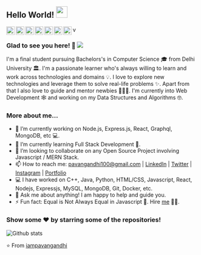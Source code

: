 ## Hello World! <img src="https://raw.githubusercontent.com/iampavangandhi/iampavangandhi/master/gifs/Hi.gif" width="30px"></h2>

<a href="#">
  <img align="left" alt="Pavan's Twitter" width="22px" src="https://cdn.jsdelivr.net/npm/simple-icons@v3/icons/twitter.svg" />
</a>
<a href="#">
  <img align="left" alt="Pavan's Linkdein" width="22px" src="https://cdn.jsdelivr.net/npm/simple-icons@v3/icons/linkedin.svg" />
</a>
<a href="#">
  <img align="left" alt="Pavan's Github" width="22px" src="https://cdn.jsdelivr.net/npm/simple-icons@v3/icons/github.svg" />
</a>
v
  <img align="left" alt="Pavan's Telegram" width="22px" src="https://cdn.jsdelivr.net/npm/simple-icons@v3/icons/telegram.svg" />
</a>
<a href="#">
  <img align="left" alt="Pavan's Instagram" width="22px" src="https://cdn.jsdelivr.net/npm/simple-icons@v3/icons/instagram.svg" />
</a>
<a href="#">
  <img align="left" alt="Pavan's Facebook" width="22px" src="https://cdn.jsdelivr.net/npm/simple-icons@v3/icons/facebook.svg" />
</a>
<a href="#">
  <img align="left" alt="Pavan's Hackerrank" width="22px" src="https://cdn.jsdelivr.net/npm/simple-icons@v3/icons/hackerrank.svg" />
</a>

<br />

### Glad to see you here! 🤩 ![](https://visitor-badge.glitch.me/badge?page_id=iampavangandhi.iampavangandhi)

I'm a final student pursuing Bachelors's in Computer Science 🎓 from Delhi University 🏛. I'm a passionate learner who's always willing to learn and work across technologies and domains 💡. I love to explore new technologies and leverage them to solve real-life problems ✨. Apart from that I also love to guide and mentor newbies 👨🏻‍💻. I'm currently into Web Development 🕸️ and working on my Data Structures and Algorithms 🤓.

### More about me...

- 🔭 I’m currently working on Node.js, Express.js, React, Graphql, MongoDB, etc 💻.
- 🌱 I’m currently learning Full Stack Development 🚀.
- 👯 I’m looking to collaborate on any Open Source Project involving Javascript / MERN Stack.
- 📫 How to reach me: pavangandhi100@gmail.com | [LinkedIn](https://linkedin.com/in/iampavangandhi) | [Twitter](https://twitter.com/iampavangandhi) | [Instagram](https://instagram.com/iampavangandhi) | [Portfolio](https://iampavangandhi.github.io/)
- 💻 I have worked on C++, Java, Python, HTML/CSS, Javascript, React, Nodejs, Expressjs, MySQL, MongoDB, Git, Docker, etc.
- 💬 Ask me about anything! I am happy to help and guide you.
- ⚡ Fun fact: Equal is Not Always Equal in Javascript 🤣. Hire [me](mailto:pavangandhi100@gmail.com?Subject=Hello%20Pavan) 👨‍💻.

### Show some ❤️ by starring some of the repositories!

![Github stats](https://github-readme-stats.vercel.app/api?username=iampavangandhi&show_icons=true&hide_border=true)

⭐️ From [iampavangandhi](https://github.com/iampavangandhi)
